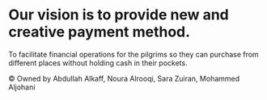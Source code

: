 # Our vision is to provide new and creative payment method.
To facilitate financial operations for the pilgrims so they can purchase from different places without holding cash in their pockets.

© Owned by Abdullah Alkaff, Noura Alrooqi, Sara Zuiran, Mohammed Aljohani
